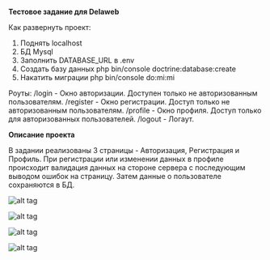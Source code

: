 **Тестовое задание для Delaweb**

Как развернуть проект:
1. Поднять localhost
2. БД Mysql
3. Заполнить DATABASE_URL в .env
4. Создать базу данных php bin/console doctrine:database:create
5. Накатить миграции php bin/console do:mi:mi

Роуты:
/login - Окно авторизации. Доступен только не авторизованным пользователям.
/register - Окно регистрации. Доступ только не авторизованным пользователям.
/profile - Окно профиля. Доступ только для авторизованных пользователей.
/logout - Логаут.


**Описание проекта**

В задании реализованы 3 страницы - Авторизация, Регистрация и Профиль. При регистрации или изменении данных в профиле
происходит валидация данных на стороне сервера с последующим выводом ошибок на страницу. Затем данные о пользователе 
сохраняются в БД.

![alt tag](https://i.imgur.com/ZpTy8yh.png "Авторизация")

![alt tag](https://i.imgur.com/aVTCGzd.png "Регистрация")

![alt tag](https://i.imgur.com/e3KpwIo.png "Валидация")

![alt tag](https://i.imgur.com/vFwUxGH.png "Профиль")
